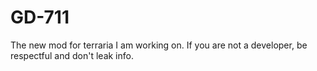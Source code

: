 # GD-711
The new mod for terraria I am working on. If you are not a developer, be respectful and don't leak info.
